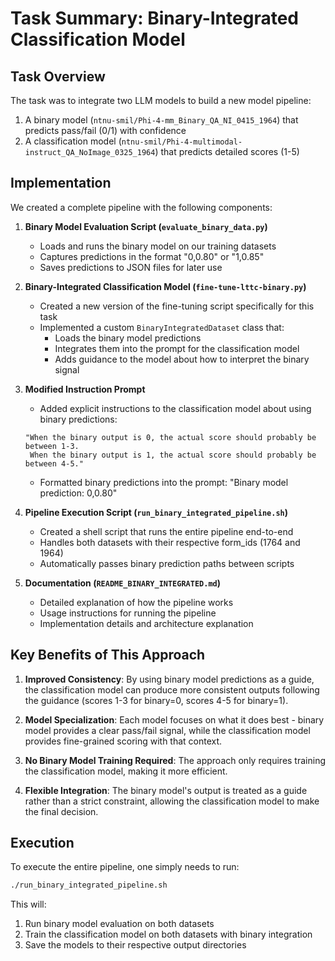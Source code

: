 # Task Summary: Binary-Integrated Classification Model

## Task Overview
The task was to integrate two LLM models to build a new model pipeline:
1. A binary model (`ntnu-smil/Phi-4-mm_Binary_QA_NI_0415_1964`) that predicts pass/fail (0/1) with confidence
2. A classification model (`ntnu-smil/Phi-4-multimodal-instruct_QA_NoImage_0325_1964`) that predicts detailed scores (1-5)

## Implementation

We created a complete pipeline with the following components:

1. **Binary Model Evaluation Script (`evaluate_binary_data.py`)**
   - Loads and runs the binary model on our training datasets
   - Captures predictions in the format "0,0.80" or "1,0.85"
   - Saves predictions to JSON files for later use

2. **Binary-Integrated Classification Model (`fine-tune-lttc-binary.py`)**
   - Created a new version of the fine-tuning script specifically for this task
   - Implemented a custom `BinaryIntegratedDataset` class that:
     - Loads the binary model predictions
     - Integrates them into the prompt for the classification model
     - Adds guidance to the model about how to interpret the binary signal

3. **Modified Instruction Prompt**
   - Added explicit instructions to the classification model about using binary predictions:
   ```
   "When the binary output is 0, the actual score should probably be between 1-3.
    When the binary output is 1, the actual score should probably be between 4-5."
   ```
   - Formatted binary predictions into the prompt: "Binary model prediction: 0,0.80"

4. **Pipeline Execution Script (`run_binary_integrated_pipeline.sh`)**
   - Created a shell script that runs the entire pipeline end-to-end
   - Handles both datasets with their respective form_ids (1764 and 1964)
   - Automatically passes binary prediction paths between scripts

5. **Documentation (`README_BINARY_INTEGRATED.md`)**
   - Detailed explanation of how the pipeline works
   - Usage instructions for running the pipeline
   - Implementation details and architecture explanation

## Key Benefits of This Approach

1. **Improved Consistency**: By using binary model predictions as a guide, the classification model can produce more consistent outputs following the guidance (scores 1-3 for binary=0, scores 4-5 for binary=1).

2. **Model Specialization**: Each model focuses on what it does best - binary model provides a clear pass/fail signal, while the classification model provides fine-grained scoring with that context.

3. **No Binary Model Training Required**: The approach only requires training the classification model, making it more efficient.

4. **Flexible Integration**: The binary model's output is treated as a guide rather than a strict constraint, allowing the classification model to make the final decision.

## Execution

To execute the entire pipeline, one simply needs to run:
```bash
./run_binary_integrated_pipeline.sh
```

This will:
1. Run binary model evaluation on both datasets
2. Train the classification model on both datasets with binary integration
3. Save the models to their respective output directories 